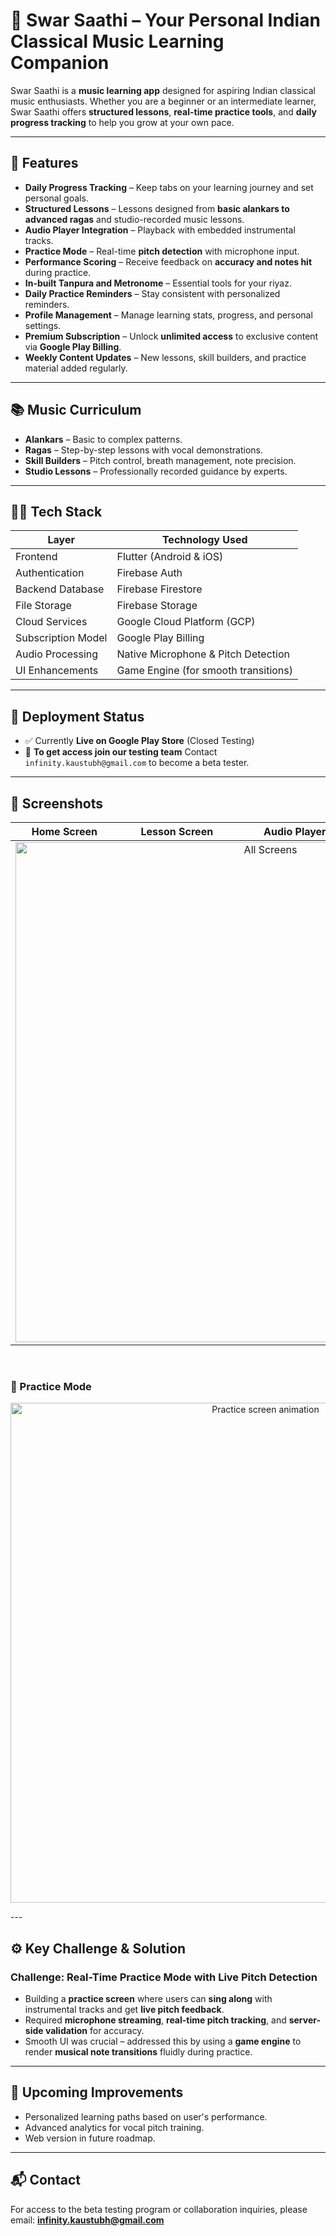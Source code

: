 # 🎵 Swar Saathi – Your Personal Indian Classical Music Learning Companion

Swar Saathi is a **music learning app** designed for aspiring Indian classical music enthusiasts. Whether you are a beginner or an intermediate learner, Swar Saathi offers **structured lessons**, **real-time practice tools**, and **daily progress tracking** to help you grow at your own pace.

---

## 📱 Features

- **Daily Progress Tracking** – Keep tabs on your learning journey and set personal goals.
- **Structured Lessons** – Lessons designed from **basic alankars to advanced ragas** and studio-recorded music lessons.
- **Audio Player Integration** – Playback with embedded instrumental tracks.
- **Practice Mode** – Real-time **pitch detection** with microphone input.
- **Performance Scoring** – Receive feedback on **accuracy and notes hit** during practice.
- **In-built Tanpura and Metronome** – Essential tools for your riyaz.
- **Daily Practice Reminders** – Stay consistent with personalized reminders.
- **Profile Management** – Manage learning stats, progress, and personal settings.
- **Premium Subscription** – Unlock **unlimited access** to exclusive content via **Google Play Billing**.
- **Weekly Content Updates** – New lessons, skill builders, and practice material added regularly.

---

## 📚 Music Curriculum

- **Alankars** – Basic to complex patterns.
- **Ragas** – Step-by-step lessons with vocal demonstrations.
- **Skill Builders** – Pitch control, breath management, note precision.
- **Studio Lessons** – Professionally recorded guidance by experts.

---

## 🧑‍💻 Tech Stack

| Layer               | Technology Used                    |
|--------------------|------------------------------------|
| Frontend           | Flutter (Android & iOS)            |
| Authentication     | Firebase Auth                      |
| Backend Database   | Firebase Firestore                 |
| File Storage       | Firebase Storage                   |
| Cloud Services     | Google Cloud Platform (GCP)        |
| Subscription Model | Google Play Billing                |
| Audio Processing   | Native Microphone & Pitch Detection|
| UI Enhancements    | Game Engine (for smooth transitions)|

---

## 🚀 Deployment Status

- ✅ Currently **Live on Google Play Store** (Closed Testing)
- 📩 **To get access join our testing team** Contact `infinity.kaustubh@gmail.com` to become a beta tester.

---

## 📸 Screenshots

<table>
  <thead>
    <tr>
      <th>Home Screen</th>
      <th>Lesson Screen</th>
      <th>Audio Player Screen</th>
      <th>Progress Screen</th>
    </tr>
  </thead>
  <tbody>
    <tr>
      <td colspan="4" align="center">
        <img width="800" alt="All Screens" src="https://github.com/user-attachments/assets/51180515-a4af-4bc7-a794-923e3a3159ad" />
      </td>
    </tr>
  </tbody>
</table>

<br/>

### 🎤 Practice Mode

<p align="center">
  <img width="800" alt="Practice screen animation" src="https://github.com/user-attachments/assets/85982999-43fa-4163-b0ca-9bb13ae43d3d" />
</p>
---

## ⚙️ Key Challenge & Solution

### Challenge: Real-Time Practice Mode with Live Pitch Detection
- Building a **practice screen** where users can **sing along** with instrumental tracks and get **live pitch feedback**.
- Required **microphone streaming**, **real-time pitch tracking**, and **server-side validation** for accuracy.
- Smooth UI was crucial – addressed this by using a **game engine** to render **musical note transitions** fluidly during practice.

---

## 🧪 Upcoming Improvements

- Personalized learning paths based on user's performance.
- Advanced analytics for vocal pitch training.
- Web version in future roadmap.

---

## 📬 Contact

For access to the beta testing program or collaboration inquiries, please email: **infinity.kaustubh@gmail.com**


